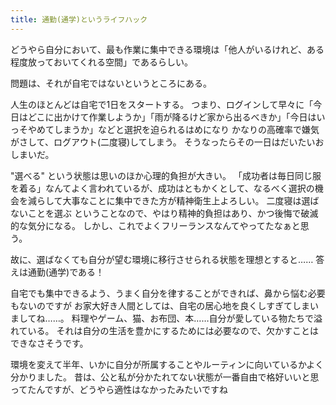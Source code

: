 ```yaml
---
title: 通勤(通学)というライフハック
---
```


どうやら自分において、最も作業に集中できる環境は「他人がいるけれど、ある程度放っておいてくれる空間」であるらしい。

問題は、それが自宅ではないというところにある。

人生のほとんどは自宅で1日をスタートする。
つまり、ログインして早々に「今日はどこに出かけて作業しようか」「雨が降るけど家から出るべきか」「今日はいっそやめてしまうか」などと選択を迫られるはめになり
かなりの高確率で嫌気がさして、ログアウト(二度寝)してしまう。
そうなったらその一日はだいたいおしまいだ。

"選べる" という状態は思いのほか心理的負担が大きい。
「成功者は毎日同じ服を着る」なんてよく言われているが、成功はともかくとして、なるべく選択の機会を減らして大事なことに集中できた方が精神衛生上よろしい。
二度寝は選ばないことを選ぶ ということなので、やはり精神的負担はあり、かつ後悔で破滅的な気分になる。
しかし、これでよくフリーランスなんてやってたなぁと思う。

故に、選ばなくても自分が望む環境に移行させられる状態を理想とすると……
答えは通勤(通学)である！

自宅でも集中できるよう、うまく自分を律することができれば、鼻から悩む必要もないのですが
お家大好き人間としては、自宅の居心地を良くしすぎてしまいましてね……。
料理やゲーム、猫、お布団、本……自分が愛している物たちで溢れている。
それは自分の生活を豊かにするためには必要なので、欠かすことはできなさそうです。

環境を変えて半年、いかに自分が所属することやルーティンに向いているかよく分かりました。
昔は、公と私が分かたれてない状態が一番自由で格好いいと思ってたんですが、どうやら適性はなかったみたいですね
